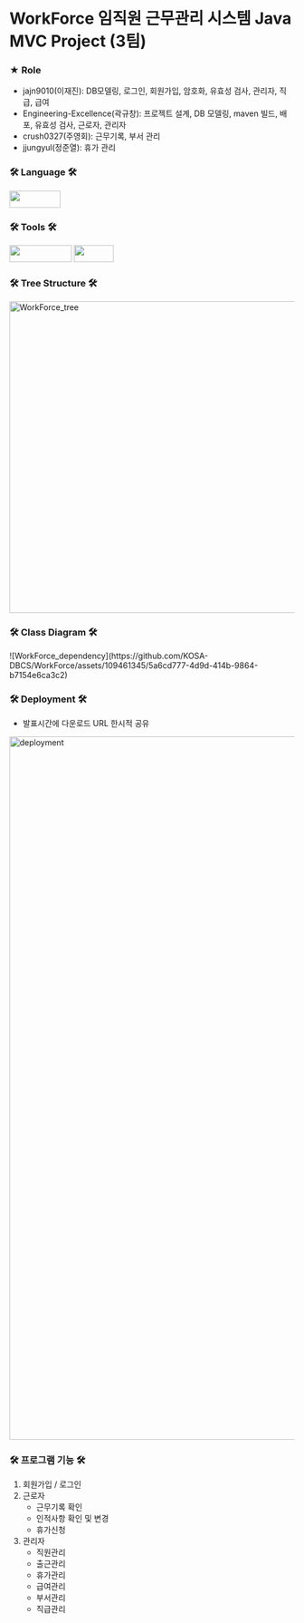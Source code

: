 <h1> WorkForce 임직원 근무관리 시스템 Java MVC Project (3팀)</h1>
<h3> ★ Role </h3>
<ul>
<li> jajn9010(이재진): DB모델링, 로그인, 회원가입, 암호화, 유효성 검사, 관리자, 직급, 급여</li>
<li> Engineering-Excellence(곽규창): 프로젝트 설계, DB 모델링, maven 빌드, 배포, 유효성 검사, 근로자, 관리자</li>
<li> crush0327(주영회): 근무기록, 부서 관리</li>
<li> jjungyul(정준열): 휴가 관리</li>
</ul>
<h3>🛠 Language 🛠</h3>
<p>
<img src= "https://img.shields.io/badge/java-%23ED8B00.svg?style=for-the-badge&logo=java&logoColor=white" width="90" height="30"/>
</p>
<h3>🛠 Tools 🛠</h3>
<p>
<img src= "https://img.shields.io/badge/IntelliJIDEA-000000.svg?style=for-the-badge&logo=intellij-idea&logoColor=white" width="110" height="30"/>
<img src= "https://img.shields.io/badge/git-%23F05033.svg?style=for-the-badge&logo=git&logoColor=white" width="70" height="30"/>
</p>
<h3>🛠 Tree Structure 🛠</h3>
<img width="550" alt="WorkForce_tree" src="https://github.com/KOSA-DBCS/WorkForce/assets/109461345/08077d4f-fb30-4f94-bdef-756c9dc8de9c">
<br/>
<h3>🛠 Class Diagram 🛠</h3>
![WorkForce_dependency](https://github.com/KOSA-DBCS/WorkForce/assets/109461345/5a6cd777-4d9d-414b-9864-b7154e6ca3c2)
<br/>
<h3>🛠 Deployment 🛠</h3>
<ul>
<li> 발표시간에 다운로드 URL 한시적 공유</li>
</ul>
<img width="1241" alt="deployment" src="https://github.com/KOSA-DBCS/WorkForce/assets/109461345/80900c43-9bd1-4d26-a209-0ccbeafd6b71">
<br/>
<h3>🛠 프로그램 기능 🛠</h3>
<ol>
<li> 회원가입 / 로그인</li>
<li> 근로자
<ul>
<li>근무기록 확인</li>
<li>인적사항 확인 및 변경</li>
<li>휴가신청</li>
</ul></li>
<li> 관리자
<ul>
<li>직원관리</li>
<li>출근관리</li>
<li>휴가관리</li>
<li>급여관리</li>
<li>부서관리</li>
<li>직급관리</li>
</ul></li>
</ol>

